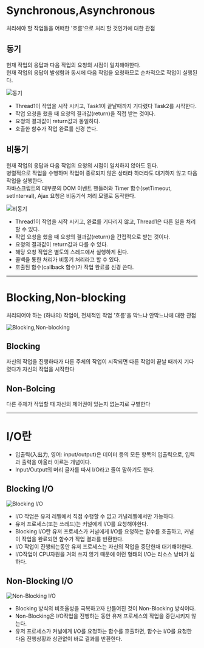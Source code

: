 # Synchronous,Asynchronous
처리해야 할 작업들을 어떠한 '흐름'으로 처리 할 것인가에 대한 관점

## 동기
현재 작업의 응답과 다음 작업의 요청의 시점이 일치해야한다.  
현재 작업의 응답이 발생함과 동시에 다음 작업을 요청하므로 순차적으로 작업이 실행된다.  

![동기](https://img1.daumcdn.net/thumb/R1280x0/?scode=mtistory2&fname=https%3A%2F%2Fblog.kakaocdn.net%2Fdn%2Fc3LYU2%2FbtrocTkaOpa%2FrjcU5dkKJssiYquxv2ywN1%2Fimg.png)

- Thread1이 작업을 시작 시키고, Task1이 끝날때까지 기다렸다 Task2를 시작한다.  
- 작업 요청을 했을 때 요청의 결과값(return)을 직접 받는 것이다.
- 요청의 결과값이 return값과 동일하다.
- 호출한 함수가 작업 완료를 신경 쓴다.

## 비동기
현재 작업의 응답과 다음 작업의 요청의 시점이 일치하지 않아도 된다.  
병렬적으로 작업을 수행하며 작업이 종료되지 않은 상태라 하더라도 대기하지 않고 다음 작업을 실행한다.   
자바스크립트의 대부분의 DOM 이벤트 핸들러와 Timer 함수(setTimeout, setInterval), Ajax 요청은 비동기식 처리 모델로 동작한다.  

![비동기](https://img1.daumcdn.net/thumb/R1280x0/?scode=mtistory2&fname=https%3A%2F%2Fblog.kakaocdn.net%2Fdn%2Fn0BIw%2FbtrocUcm6Zv%2FpkcwRmwlE2m2JQNPbvtzak%2Fimg.png)

- Thread1이 작업을 시작 시키고, 완료를 기다리지 않고, Thread1은 다른 일을 처리할 수 있다.
- 작업 요청을 했을 때 요청의 결과값(return)을 간접적으로 받는 것이다.
- 요청의 결과값이 return값과 다를 수 있다.
- 해당 요청 작업은 별도의 스레드에서 실행하게 된다.
- 콜백을 통한 처리가 비동기 처리라고 할 수 있다.
- 호출된 함수(callback 함수)가 작업 완료를 신경 쓴다.

---

# Blocking,Non-blocking
처리되어야 하는 (하나의) 작업이, 전체적인 작업 '흐름'을 막느냐 안막느냐에 대한 관점

![Blocking,Non-blocking](https://velog.velcdn.com/images/dayon_log/post/0f997e08-124f-41c6-85b1-8dbb03ebfdc5/image.png)

## Blocking
자신의 작업을 진행하다가 다른 주체의 작업이 시작되면 다른 작업이 끝날 때까지 기다렸다가 자신의 작업을 시작한다

## Non-Bolcing  
다른 주체가 작업할 때 자신의 제어권이 있는지 없는지로 구별한다

---
# I/O란
- 입출력(入出力, 영어: input/output)은 데이터 등의 모든 항목의 입출력으로, 입력과 출력을 아울러 이르는 개념이다.   
- Input/Output의 머리 글자를 따서 I/O라고 줄여 말하기도 한다.  

## Blocking I/O
![Blocking I/O](https://velog.velcdn.com/images/bluecoolgod80/post/78a216cb-7943-4f20-b8b5-bc9578c52b1c/image.png)

- I/O 작업은 유저 레벨에서 직접 수행할 수 없고 커널레벨에서만 가능하다. 
- 유저 프로세스(또는 쓰레드)는 커널에게 I/O를 요청해야한다. 
- Blocking I/O란 유저 프로세스가 커널에게 I/O를 요청하는 함수를 호출하고, 커널이 작업을 완료되면 함수가 작업 결과를 반환한다.
- I/O 작업이 진행되는동안 유저 프로세스는 자신의 작업을 중단한채 대기해야한다. 
- I/O작업이 CPU자원을 거의 쓰지 않기 때문에 이런 형태의 I/O는 리소스 낭비가 심하다.

## Non-Blocking I/O
![Non-Blocking I/O](https://velog.velcdn.com/images/bluecoolgod80/post/9e12e4ac-53c1-4d6e-bf13-baf4452c57f3/image.png)

- Blocking 방식의 비효율성을 극복하고자 만들어진 것이 Non-Blocking 방식이다. 
- Non-Blocking은 I/O작업을 진행하는 동안 유저 프로세스의 작업을 중단시키지 않는다. 
- 유저 프로세스가 커널에게 I/O를 요청하는 함수를 호출하면, 함수는 I/O를 요청한 다음 진행상황과 상관없이 바로 결과를 반환한다.
